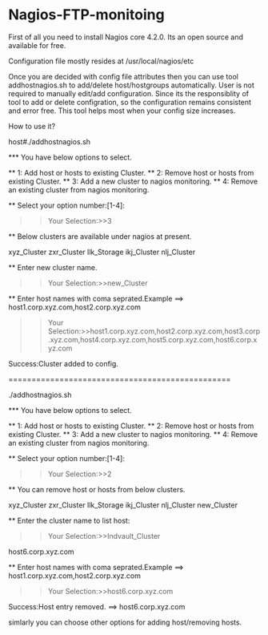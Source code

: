 # Nagios-FTP-monitoing

First of all you need to install Nagios core 4.2.0. Its an open source and available for free.

Configuration file mostly resides at /usr/local/nagios/etc

Once you are decided with config file attributes then you can use tool addhostnagios.sh to add/delete host/hostgroups automatically. User is not required to manually edit/add configuration. Since its the responsiblity of tool to add or delete configration,  so the configuration remains consistent and error free. This tool helps most when your config size increases. 

How to use it?

host#./addhostnagios.sh

***  You have below options to select.

** 1: Add host or hosts to existing Cluster.
** 2: Remove host or hosts from existing Cluster.
** 3: Add a new cluster to nagios monitoring.
** 4: Remove an existing cluster from nagios monitoring.

** Select your option number:[1-4]:
>> Your Selection:>>3

** Below clusters are available under nagios at present.

xyz_Cluster
zxr_Cluster
llk_Storage
ikj_Cluster
nlj_Cluster


** Enter new cluster name.
>> Your Selection:>>new_Cluster

** Enter host names with coma seprated.Example ==> host1.corp.xyz.com,host2.corp.xyz.com
>> Your Selection:>>host1.corp.xyz.com,host2.corp.xyz.com,host3.corp.xyz.com,host4.corp.xyz.com,host5.corp.xyz.com,host6.corp.xyz.com

Success:Cluster added to config.

================================================

./addhostnagios.sh

***  You have below options to select.

** 1: Add host or hosts to existing Cluster.
** 2: Remove host or hosts from existing Cluster.
** 3: Add a new cluster to nagios monitoring.
** 4: Remove an existing cluster from nagios monitoring.

** Select your option number:[1-4]:
>> Your Selection:>>2

** You can remove host or hosts from below clusters.

xyz_Cluster
zxr_Cluster
llk_Storage
ikj_Cluster
nlj_Cluster
new_Cluster

** Enter the cluster name to list host:
>> Your Selection:>>Indvault_Cluster

host6.corp.xyz.com

** Enter host names with coma seprated.Example ==> host1.corp.xyz.com,host2.corp.xyz.com
>> Your Selection:>>host6.corp.xyz.com

Success:Host entry removed. ==> host6.corp.xyz.com

simlarly you can choose other options for adding host/removing hosts.



